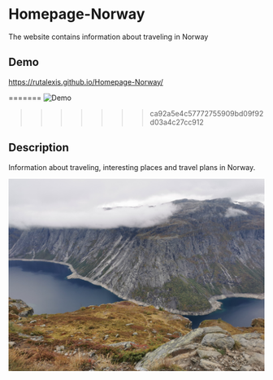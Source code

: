 # Homepage-Norway
The website contains information about traveling in Norway

## Demo

https://rutalexis.github.io/Homepage-Norway/ 


=======
![Demo]( https://media0.giphy.com/media/mG4FTZvftTgicsnfW9/giphy.gif?cid=790b7611c7e6616db6cf5e7b79b28e41ac095ab4d8316b87&rid=giphy.gif&ct=g)
>>>>>>> ca92a5e4c57772755909bd09f92d03a4c27cc912


## Description

Information about traveling, interesting places and travel plans in Norway.



![Picture Norway](https://github.com/RutAlexis/Homepage-Norway/blob/main/images/Norwegia_2.jpg?raw=true)
